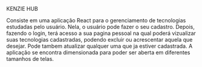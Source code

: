 KENZIE HUB

Consiste em uma aplicação React para o gerenciamento de tecnologias estudadas pelo usuário.
Nela, o usuário pode fazer o seu cadastro. Depois, fazendo o login, terá acesso a sua pagina pessoal na qual poderá vizualizar suas tecnologias cadastradas, podendo excluir ou acrescentar aquela que desejar. Pode tambem atualizar qualquer uma que ja estiver cadastrada. A aplicação se encontra dimensionada para poder ser aberta em diferentes tamanhos de telas.
